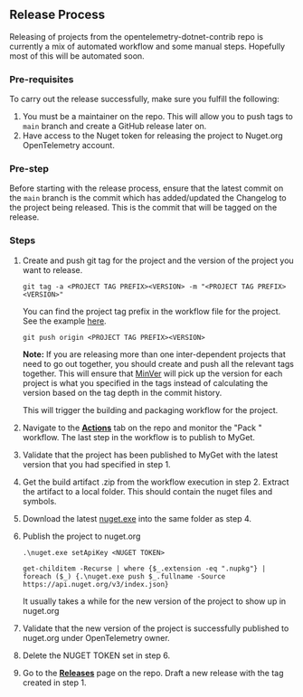 ## Release Process
Releasing of projects from the opentelemetry-dotnet-contrib repo is currently a mix of automated workflow and some manual steps. Hopefully most of this will be automated soon.

### Pre-requisites
To carry out the release successfully, make sure you fulfill the following:
1. You must be a maintainer on the repo. This will allow you to push tags to `main` branch and create a GitHub release later on.
2. Have access to the Nuget token for releasing the project to Nuget.org OpenTelemetry account.

### Pre-step
Before starting with the release process, ensure that the latest commit on the `main` branch is the commit which has added/updated the Changelog to the project being released. This is the commit that will be tagged on the release.

### Steps
1. Create and push git tag for the project and the version of the project you want to release. 
    ```
    git tag -a <PROJECT TAG PREFIX><VERSION> -m "<PROJECT TAG PREFIX><VERSION>"
    ```
    You can find the project tag prefix in the workflow file for the project. See the example [here](https://github.com/srprash/opentelemetry-dotnet-contrib/blob/main/.github/workflows/package-Extensions.AWSXRay.yml#L12).

    ```
    git push origin <PROJECT TAG PREFIX><VERSION>
    ```
    **Note:** If you are releasing more than one inter-dependent projects that need to go out together, you should create and push all the relevant tags together. This will ensure that [MinVer](https://github.com/adamralph/minver#how-it-works) will pick up the version for each project is what you specified in the tags instead of calculating the version based on the tag depth in the commit history.

    This will trigger the building and packaging workflow for the project. 

2. Navigate to the [**Actions**](https://github.com/open-telemetry/opentelemetry-dotnet-contrib/actions) tab on the repo and monitor the "Pack <Project Name>" workflow. The last step in the workflow is to publish to MyGet.

3. Validate that the project has been published to MyGet with the latest version that you had specified in step 1.

4. Get the build artifact .zip from the workflow execution in step 2. Extract the artifact to a local folder. This should contain the nuget files and symbols.

5. Download the latest [nuget.exe](https://www.nuget.org/downloads) into the same folder as step 4.

6. Publish the project to nuget.org
    ```
    .\nuget.exe setApiKey <NUGET TOKEN>
    ```

    ```
    get-childitem -Recurse | where {$_.extension -eq ".nupkg"} | foreach ($_) {.\nuget.exe push $_.fullname -Source https://api.nuget.org/v3/index.json}
    ```

    It usually takes a while for the new version of the project to show up in nuget.org

7. Validate that the new version of the project is successfully published to nuget.org under OpenTelemetry owner.

8. Delete the NUGET TOKEN set in step 6.

9. Go to the [**Releases**](https://github.com/open-telemetry/opentelemetry-dotnet-contrib/releases) page on the repo. Draft a new release with the tag created in step 1. 